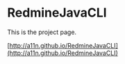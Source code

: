 # RedmineJavaCLI
This is the project page.

[http://a11n.github.io/RedmineJavaCLI](http://a11n.github.io/RedmineJavaCLI)
